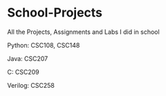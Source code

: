 # School-Projects
All the Projects, Assignments and Labs I did in school

Python: CSC108, CSC148

Java: CSC207

C: CSC209

Verilog: CSC258
